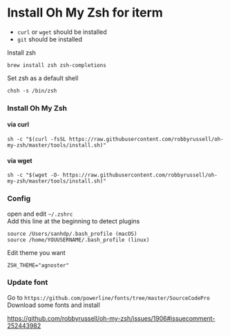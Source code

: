 # Install Oh My Zsh for iterm

- `curl` or `wget` should be installed
- `git` should be installed

Install zsh
```
brew install zsh zsh-completions
```
Set zsh as a default shell
```
chsh -s /bin/zsh
```

### Install Oh My Zsh
#### via curl
```
sh -c "$(curl -fsSL https://raw.githubusercontent.com/robbyrussell/oh-my-zsh/master/tools/install.sh)"
```
#### via wget
```
sh -c "$(wget -O- https://raw.githubusercontent.com/robbyrussell/oh-my-zsh/master/tools/install.sh)"
```

### Config
open and edit `~/.zshrc`\
Add this line at the beginning to detect plugins
```
source /Users/sanhdp/.bash_profile (macOS)
source /home/YOUUSERNAME/.bash_profile (linux)
```
Edit theme you want
```
ZSH_THEME="agnoster"
```

### Update font
Go to `https://github.com/powerline/fonts/tree/master/SourceCodePro`\
Download some fonts and install


https://github.com/robbyrussell/oh-my-zsh/issues/1906#issuecomment-252443982

